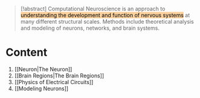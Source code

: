 > [!abstract] 
> Computational Neuroscience is an approach to <mark style="background: #FFB86CA6;">understanding the development and function of nervous systems</mark> at many different structural scales.
> Methods include theoretical analysis and modeling of neurons, networks, and brain systems.

# Content
1. [[Neuron|The Neuron]]
2. [[Brain Regions|The Brain Regions]]
3. [[Physics of Electrical Circuits]]
4. [[Modeling Neurons]]